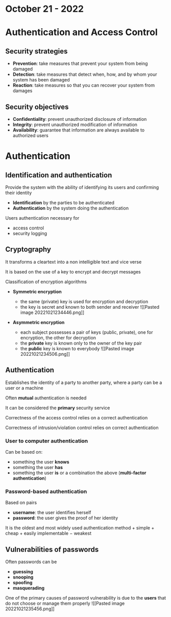 # October 21 - 2022

# Authentication and Access Control

## Security strategies

- **Prevention**: take measures that prevent your system from being damaged
- **Detection**: take measures that detect when, how, and by whom your system has been damaged
- **Reaction**: take measures so that you can recover your system from damages

## Security objectives

- **Confidentiality**: prevent unauthorized disclosure of information
- **Integrity**: prevent unauthorized modification of information
- **Availability**: guarantee that information are always available to authorized users

# Authentication

## Identification and authentication

Provide the system with the ability of identifying its users and confirming their identity
- **Identification** by the parties to be authenticated
- **Authentication** by the system doing the authentication

Users authentication necessary for
- access control
- security logging

## Cryptography

It transforms a cleartext into a non intelligible text and vice verse

It is based on the use of a key to encrypt and decrypt messages

Classification of encryption algorithms
- **Symmetric encryption**
	- the same (private) key is used for encryption and decryption
	- the key is secret and known to both sender and receiver
	![[Pasted image 20221021234446.png]]
	
- **Asymmetric encryption**
	- each subject possesses a pair of keys (public, private), one for encryption, the other for decryption
	- the **private** key is known only to the owner of the key pair
	- the **public** key is known to everybody
![[Pasted image 20221021234506.png]]

## Authentication

Establishes the identity of a party to another party, where a party can be a user or a machine

Often **mutual** authentication is needed

It can be considered the **primary** security service

Correctness of the access control relies on a correct authentication

Correctness of intrusion/violation control relies on correct authentication

### User to computer authentication

Can be based on:
- something the user **knows**
- something the user **has**
- something the user **is**
or a combination the above (**multi-factor authentication**)

### Password-based authentication

Based on pairs
- **username**: the user identifies herself
- **password**: the user gives the proof of her identity

It is the oldest and most widely used authentication method
$+$ simple
$+$ cheap
$+$ easily implementable
$-$ weakest

## Vulnerabilities of passwords

Often passwords can be
- **guessing**
- **snooping**
- **spoofing**
- **masquerading**

One of the primary causes of password vulnerability is due to the **users** that do not choose or manage them properly
![[Pasted image 20221021235456.png]]



